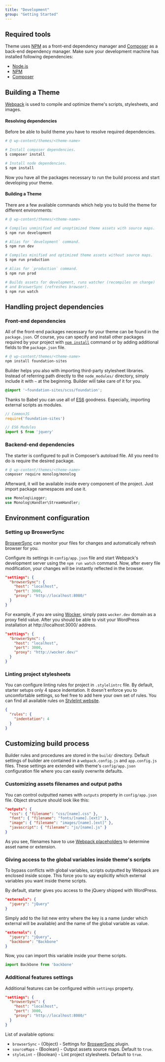 ```yaml
---
title: "Development"
group: "Getting Started"
---
```


## Required tools

Theme uses [NPM](//www.npmjs.com/) as a front-end dependency manager and [Composer](//getcomposer.org/) as a back-end dependency manager. Make sure your development machine has installed following dependencies:

- [Node.js](//nodejs.org/)
- [NPM](//www.npmjs.com/)
- [Composer](//getcomposer.org/)

## Building a Theme

[Webpack](https://webpack.js.org/) is used to compile and optimize theme's scripts, stylesheets, and images.

#### Resolving dependencies

Before be able to build theme you have to resolve required dependencies.

```bash
# @ wp-content/themes/<theme-name>

# Install composer dependencies.
$ composer install

# Install node dependencies.
$ npm install
```

Now you have all the packages necessary to run the build process and start developing your theme.

#### Building a Theme

There are a few available commands which help you to build the theme for different environments:

```bash
# @ wp-content/themes/<theme-name>

# Compiles unminified and unoptimized theme assets with source maps.
$ npm run development

# Alias for `development` command.
$ npm run dev

# Compiles minified and optimized theme assets without source maps.
$ npm run production

# Alias for `production` command.
$ npm run prod

# Builds assets for development, runs watcher (recompiles on change)
# and BroswerSync (refreshes browser).
$ npm run watch
```

## Handling project dependencies

### Front-end dependencies

All of the front-end packages necessary for your theme can be found in the `package.json`. Of course, you can specify and install other packages required by your project with [`npm install`](https://docs.npmjs.com/cli/install) command or by adding additional fields to the `package.json` file.

```bash
# @ wp-content/themes/<theme-name>
npm install foundation-sites
```

Builder helps you also with importing third-party stylesheet libraries. Instead of referring path directly to the `node_modules/` directory, simply include it with `~` at the beginning. Builder will take care of it for you.

```scss
@import '~foundation-sites/scss/foundation';
```

Thanks to Babel you can use all of [ES6](https://babeljs.io/learn-es2015/) goodness. Especially, importing external scripts as modules.

```js
// CommonJS
require('foundation-sites')

// ES6 Modules
import $ from 'jquery'
```

### Backend-end dependencies

The starter is configured to pull in Composer’s autoload file. All you need to do is require the desired package.

```bash
# @ wp-content/themes/<theme-name>
composer require monolog/monolog
```

Afterward, it will be available inside every component of the project. Just import package namespaces and use it.

```php
use Monolog\Logger;
use Monolog\Handler\StreamHandler;
```

## Environment configuration

### Setting up BroswerSync

[BroswerSync](//browsersync.io/) can monitor your files for changes and automatically refresh browser for you.

Configure its settings in `config/app.json` file and start Webpack's development server using the `npm run watch` command. Now, after every file modification, your changes will be instantly reflected in the browser.

```json
"settings": {
  "browserSync": {
    "host": "localhost",
    "port": 3000,
    "proxy": "http://localhost:8080/"
  }
}
```

For example, if you are using [Wocker](//wckr.github.io/), simply pass `wocker.dev` domain as a proxy field value. After you should be able to visit your WordPress installation at http://localhost:3000/ address.

```json
"settings": {
  "browserSync": {
    "host": "localhost",
    "port": 3000,
    "proxy": "http://wocker.dev/"
  }
}
```

### Linting project stylesheets

You can configure linting rules for project in `.stylelintrc` file. By default, starter setups only 4 space indentation. It doesn't enforce you to uncomfortable settings, so feel free to add here your own set of rules. You can find all available rules on [Stylelint website](https://stylelint.io/user-guide/rules/).

```json
{
  "rules": {
    "indentation": 4
  }
}
```

## Customizing build process

Builder rules and procedures are stored in the `build/` directory. Default settings of builder are contained in a `webpack.config.js` and `app.config.js` files. These settings are extended with theme's `config/app.json` configuration file where you can easily overwrite defaults.

### Customizing assets filenames and output paths

You can control outputted names with `outputs` property in `config/app.json` file. Object structure should look like this:

```json
"outputs": {
  "css": { "filename": "css/[name].css" },
  "font": { "filename": "fonts/[name].[ext]" },
  "image": { "filename": "images/[name].[ext]" },
  "javascript": { "filename": "js/[name].js" }
}
```

As you see, filenames have to use [Webpack placeholders](https://webpack.js.org/configuration/output/#output-filename) to determine asset name or extension.

### Giving access to the global variables inside theme's scripts

To bypass conflicts with global variables, scripts outputted by Webpack are enclosed inside scope. This force you to say explicitly which external variables you want inside theme scripts.

By default, starter gives you access to the jQuery shipped with WordPress.

```json
"externals": {
  "jquery": "jQuery"
}
```

Simply add to the list new entry where the key is a name (under which external will be available) and the name of the global variable as value.

```json
"externals": {
  "jquery": "jQuery",
  "backbone": "Backbone"
}
```

Now, you can import this variable inside your theme scripts.

```js
import Backbone from 'backbone'
```

### Additional features settings

Additional features can be configured within `settings` property.

```json
"settings": {
  "browserSync": {
    "host": "localhost",
    "port": 3000,
    "proxy": "http://localhost:8080/"
  }
}
```

List of available options:

- `browserSync` - {Object} - Settings for [BroswerSync](//github.com/Va1/browser-sync-webpack-plugin) plugin.
- `sourceMaps` - {Boolean} - Output assets source maps. Default to `true`.
- `styleLint` - {Boolean} - Lint project stylesheets. Default to `true`.